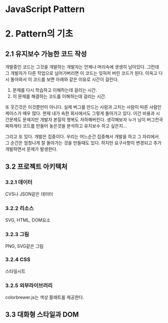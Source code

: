 JavaScript Pattern
======================

# 2. Pattern의 기초
## 2.1 유지보수 가능한 코드 작성
개발중인 코드는 그것을 개발하는 개발자는 언제나 머리속에 생생히 남아있다. 그런데 그 개발자가 다른 작업으로 넘어가버리면 이 코드는 잊혀저 버린 코드가 된다. 이윽고 다시 돌아와서 이 코드를 보면 아래와 같은 이유로 시간이 걸린다.

1. 문제를 다시 학습하고 이해하는데 걸리는 시간.
2. 이 문제를 해결하는 코드를 이해하는데 걸리는 시간.

또 웃긴것은 이것뿐만이 아니다. 실제 버그를 만드는 사람과 고치는 사람이 따른 사람인 케이스가 매우 많다. 현재 내가 속한 회사에서도 그렇게 돌아가고 있다. 이건 비용과 시간문제도 문제지만 개발자 본질의 행복도 저하해버린다. 생각해보자 누가 남이 버그천국 짜파게티 코드를 만들어 놓은것을 분석하고 유지보수 하고 싶은지...

그리고 또 있다. 개발은 집중이다. 우리는 어느순간 집중해서 개발을 하고 그 자리에서 그 순간은 엄청나게 잘 돌아가는 것을 만들때도 있다. 하지만 요구사항이 변경되고 추가 개발하면서 문제가 발생한다.

## 3.2 프로젝트 아키텍처
### 3.2.1 데이터
CVS나 JSON같은 데이터
### 3.2.2 리소스
SVG, HTML, DOM요소
### 3.2.3 그림
PNG, SVG같은 그림
### 3.2.4 CSS
스타일시트
### 3.2.5 외부라이브러리
colorbrewer.js는 색상 팔래트를 제공한다.
## 3.3 대화형 스타일과 DOM
